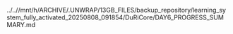 ../..//mnt/h/ARCHIVE/.UNWRAP/13GB_FILES/backup_repository/learning_system_fully_activated_20250808_091854/DuRiCore/DAY6_PROGRESS_SUMMARY.md